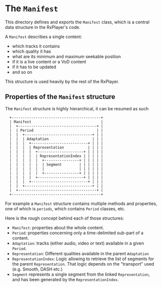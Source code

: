 # The `Manifest`

This directory defines and exports the `Manifest` class, which is a central data
structure in the RxPlayer's code.

A `Manifest` describes a single content:

- which tracks it contains
- which quality it has
- what are its minimum and maximum seekable position
- if it is a live content or a VoD content
- if it has to be updated
- and so on

This structure is used heavily by the rest of the RxPlayer.

## Properties of the `Manifest` structure

The `Manifest` structure is highly hierarchical, it can be resumed as such

```
  +-----------------------------------------+
  | Manifest                                |
  |  +------------------------------------+ |
  |  | Period                             | |
  |  |  +-------------------------------+ | |
  |  |  | Adaptation                    | | |
  |  |  |  +--------------------------+ | | |
  |  |  |  | Representation           | | | |
  |  |  |  |  +---------------------+ | | | |
  |  |  |  |  | RepresentationIndex | | | | |
  |  |  |  |  |  +----------------+ | | | | |
  |  |  |  |  |  | Segment        | | | | | |
  |  |  |  |  |  |                | | | | | |
  |  |  |  |  |  +----------------+ | | | | |
  |  |  |  |  +---------------------+ | | | |
  |  |  |  +--------------------------+ | | |
  |  |  +-------------------------------+ | |
  |  +------------------------------------+ |
  +-----------------------------------------+
```

For example a `Manifest` structure contains multiple methods and properties, one
of which is `periods`, which contains `Period` classes, etc.

Here is the rough concept behind each of those structures:

- `Manifest`: properties about the whole content.
- `Period`: properties concerning only a time-delimited sub-part of a content.
- `Adaptation`: tracks (either audio, video or text) available in a given
  `Period`.
- `Representation`: Different qualities available in the parent `Adaptation`
- `RepresentationIndex`: Logic allowing to retrieve the list of segments for
  the parent `Representation`. That logic depends on the "transport" used
  (e.g. Smooth, DASH etc.)
- `Segment` represents a single segment from the linked `Representation`, and
  has been generated by the `RepresentationIndex`.
